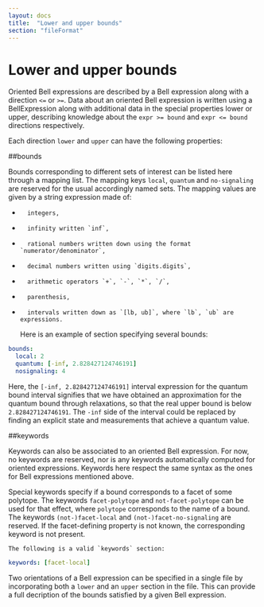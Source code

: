 ```yaml
---
layout: docs
title:  "Lower and upper bounds"
section: "fileFormat"
---
```


# Lower and upper bounds

Oriented Bell expressions are described by a Bell expression along with a direction `<=` or `>=`. Data about an oriented Bell expression is written using a BellExpression along with additional data in the special properties lower or upper, describing knowledge about the `expr >= bound` and `expr <= bound` directions respectively.

Each direction `lower` and `upper` can have the following properties:

##bounds

Bounds corresponding to different sets of interest can be listed here through a mapping list. The mapping keys `local`, `quantum` and `no-signaling` are reserved for the usual accordingly named sets. The mapping values are given by a string expression made of:

 -       integers,
 -       infinity written `inf`,
 -       rational numbers written down using the format `numerator/denominator`,
 -       decimal numbers written using `digits.digits`,
 -       arithmetic operators `+`, `-`, `*`, `/`,
 -       parenthesis,
 -       intervals written down as `[lb, ub]`, where `lb`, `ub` are expressions.

    Here is an example of section specifying several bounds:

``` yaml
bounds:
  local: 2
  quantum: [-inf, 2.828427124746191]
  nosignaling: 4
```

Here, the `[-inf, 2.828427124746191]` interval expression for the quantum bound interval signifies that we have obtained an approximation for the quantum bound through relaxations, so that the real upper bound is below `2.828427124746191`. The `-inf` side of the interval could be replaced by finding an explicit state and measurements that achieve a quantum value.

##keywords

Keywords can also be associated to an oriented Bell expression. For now, no keywords are reserved, nor is any keywords automatically computed for oriented expressions. Keywords here respect the same syntax as the ones for Bell expressions mentioned above.

Special keywords specify if a bound corresponds to a facet of some polytope. The keywords `facet-polytope` and `not-facet-polytope` can be used for that effect, where `polytope` corresponds to the name of a bound. The keywords `(not-)facet-local` and `(not-)facet-no-signaling` are reserved. If the facet-defining property is not known, the corresponding keyword is not present.

    The following is a valid `keywords` section:

``` yaml
keywords: [facet-local]
```

Two orientations of a Bell expression can be specified in a single file by incorporating both a `lower` and an `upper` section in the file. This can provide a full decription of the bounds satisfied by a given Bell expression.
